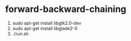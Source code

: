 # forward-backward-chaining

1. sudo apt-get install libgtk2.0-dev
2. sudo apt-get install libglade2-0
3. ./run.sh

